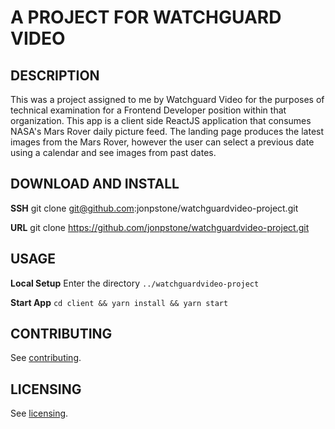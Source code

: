 # A PROJECT FOR WATCHGUARD VIDEO

## DESCRIPTION

This was a project assigned to me by Watchguard Video for the purposes of technical examination for a Frontend Developer position within that organization. This app is a client side ReactJS application that consumes NASA's Mars Rover daily picture feed. The landing page produces the latest images from the Mars Rover, however the user can select a previous date using a calendar and see images from past dates.

## DOWNLOAD AND INSTALL

**SSH**
git clone git@github.com:jonpstone/watchguardvideo-project.git

**URL**
git clone https://github.com/jonpstone/watchguardvideo-project.git

## USAGE

**Local Setup**
Enter the directory `../watchguardvideo-project`

**Start App**
`cd client && yarn install && yarn start`

## CONTRIBUTING

See [contributing](https://github.com/jonpstone/watchguardvideo-project/blob/master/CONTRIBUTING.md).

## LICENSING

See [licensing](https://github.com/jonpstone/watchguardvideo-project/blob/master/LICENSE).
